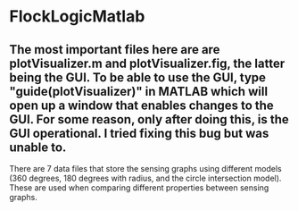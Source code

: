 FlockLogicMatlab
================
The most important files here are are plotVisualizer.m and plotVisualizer.fig, the latter being the GUI. 
To be able to use the GUI, type "guide(plotVisualizer)" in MATLAB which will open up a window that enables changes to the GUI.
For some reason, only after doing this, is the GUI operational. I tried fixing this bug but was unable to. 
--
There are 7 data files that store the sensing graphs using different models (360 degrees, 180 degrees with radius, and 
the circle intersection model). These are used when comparing different properties between sensing graphs.
